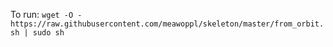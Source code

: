 To run:
`wget -O - https://raw.githubusercontent.com/meawoppl/skeleton/master/from_orbit.sh | sudo sh`
